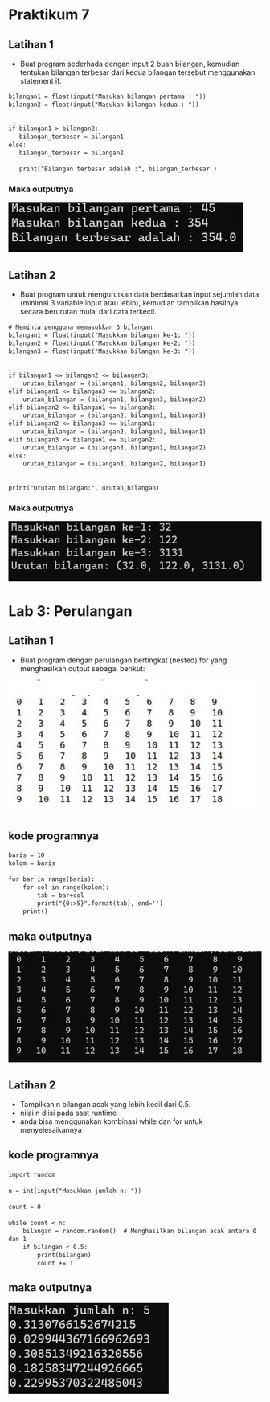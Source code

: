 # Praktikum 7

## Latihan 1

* Buat program sederhada dengan input 2 buah bilangan, kemudian
tentukan bilangan terbesar dari kedua bilangan tersebut
menggunakan statement if.

``````
bilangan1 = float(input("Masukan bilangan pertama : "))
bilangan2 = float(input("Masukan bilangan kedua : "))


if bilangan1 > bilangan2:
   bilangan_terbesar = bilangan1
else:
   bilangan_terbesar = bilangan2

   print("Bilangan terbesar adalah :", bilangan_terbesar )
``````

 ### Maka outputnya
![Alt text](image-6.png)


## Latihan 2

* Buat program untuk mengurutkan data berdasarkan input sejumlah
data (minimal 3 variable input atau lebih), kemudian tampilkan
hasilnya secara berurutan mulai dari data terkecil.

``````
# Meminta pengguna memasukkan 3 bilangan
bilangan1 = float(input("Masukkan bilangan ke-1: "))
bilangan2 = float(input("Masukkan bilangan ke-2: "))
bilangan3 = float(input("Masukkan bilangan ke-3: "))


if bilangan1 <= bilangan2 <= bilangan3:
    urutan_bilangan = (bilangan1, bilangan2, bilangan3)
elif bilangan1 <= bilangan3 <= bilangan2:
    urutan_bilangan = (bilangan1, bilangan3, bilangan2)
elif bilangan2 <= bilangan1 <= bilangan3:
    urutan_bilangan = (bilangan2, bilangan1, bilangan3)
elif bilangan2 <= bilangan3 <= bilangan1:
    urutan_bilangan = (bilangan2, bilangan3, bilangan1)
elif bilangan3 <= bilangan1 <= bilangan2:
    urutan_bilangan = (bilangan3, bilangan1, bilangan2)
else:
    urutan_bilangan = (bilangan3, bilangan2, bilangan1)


print("Urutan bilangan:", urutan_bilangan)
``````

### Maka outputnya
![Alt text](image-7.png)

# Lab 3: Perulangan

## Latihan 1

* Buat program dengan perulangan bertingkat (nested) for yang
menghasilkan output sebagai berikut:

![Alt text](image-2.png)

## kode programnya
``````
baris = 10
kolom = baris

for bar in range(baris):
    for col in range(kolom):
        tab = bar+col
        print("{0:>5}".format(tab), end='')
    print()
``````

## maka outputnya
![Alt text](image-8.png)


## Latihan 2

* Tampilkan n bilangan acak yang lebih kecil dari 0.5.
* nilai n diisi pada saat runtime
* anda bisa menggunakan kombinasi while dan for untuk
menyelesaikannya

## kode programnya

``````
import random

n = int(input("Masukkan jumlah n: "))

count = 0

while count < n:
    bilangan = random.random()  # Menghasilkan bilangan acak antara 0 dan 1
    if bilangan < 0.5:
        print(bilangan)
        count += 1

``````

## maka outputnya
![Alt text](image-9.png)

